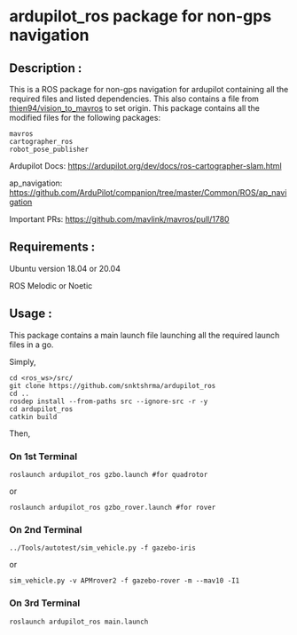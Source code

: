 # ardupilot_ros package for non-gps navigation

## Description : 
This is a ROS package for non-gps navigation for ardupilot containing all the required files and listed dependencies. This also contains a file from [thien94/vision_to_mavros](https://github.com/thien94/vision_to_mavros) to set origin. This package contains all the modified files for the following packages:
````
mavros
cartographer_ros
robot_pose_publisher
````
Ardupilot Docs: https://ardupilot.org/dev/docs/ros-cartographer-slam.html

ap_navigation: https://github.com/ArduPilot/companion/tree/master/Common/ROS/ap_navigation

Important PRs: https://github.com/mavlink/mavros/pull/1780


## Requirements :
Ubuntu version 18.04 or 20.04

ROS Melodic or Noetic

## Usage :

This package contains a main launch file launching all the required launch files in a go.

Simply,

````
cd <ros_ws>/src/
git clone https://github.com/snktshrma/ardupilot_ros
cd ..
rosdep install --from-paths src --ignore-src -r -y
cd ardupilot_ros
catkin build
````

Then,
### On 1st Terminal
````
roslaunch ardupilot_ros gzbo.launch #for quadrotor
````
or
````
roslaunch ardupilot_ros gzbo_rover.launch #for rover
````

### On 2nd Terminal
````
../Tools/autotest/sim_vehicle.py -f gazebo-iris
````
or
````
sim_vehicle.py -v APMrover2 -f gazebo-rover -m --mav10 -I1
````

### On 3rd Terminal
````
roslaunch ardupilot_ros main.launch
````
